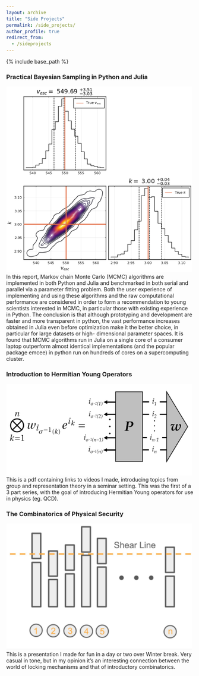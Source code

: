 ```yaml
---
layout: archive
title: "Side Projects"
permalink: /side_projects/
author_profile: true
redirect_from:
  - /sideprojects
---
```


{% include base_path %}

### Practical Bayesian Sampling in Python and Julia

<img style="left;" src="/images/corner.png" width="500">
In this report, Markov chain Monte Carlo (MCMC) algorithms are implemented in both Python and Julia and benchmarked in both serial and parallel via a parameter fitting problem. Both the user experience of implementing and using these algorithms and the raw computational performance are considered in order to form a recommendation to young scientists interested in MCMC, in particular those with existing experience in Python. The conclusion is that although prototyping and development are faster and more transparent in python, the vast performance increases obtained in Julia even before optimization make it the better choice, in particular for large datasets or high- dimensional parameter spaces. It is found that MCMC algorithms run in Julia on a single core of a consumer laptop outperform almost identical implementations (and the popular package emcee) in python run on hundreds of cores on a supercomputing cluster.


### Introduction to Hermitian Young Operators

<img style="left;" src="/images/young.png" width="500">
This is a pdf containing links to videos I made, introducing topics from group and representation theory in a seminar setting. This was the first of a 3 part series, with the goal of introducing Hermitian Young operators for use in physics (eg. QCD).


### The Combinatorics of Physical Security 
<img style="left;" src="/images/lox.png" width="500">
This is a presentation I made for fun in a day or two over Winter break. Very casual in tone, but in my opinion it’s an interesting connection between the world of locking mechanisms and that of introductory combinatorics.


